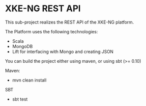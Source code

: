 # XKE-NG REST API

This sub-project realizes the REST API of the XKE-NG platform.

The Platform uses the following technologies:

* Scala
* MongoDB
* Lift for interfacing with Mongo and creating JSON

You can build the project either using maven, or using sbt (>= 0.10)

Maven:

* mvn clean install

SBT

* sbt test

